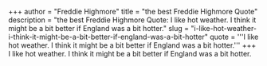 +++
author = "Freddie Highmore"
title = "the best Freddie Highmore Quote"
description = "the best Freddie Highmore Quote: I like hot weather. I think it might be a bit better if England was a bit hotter."
slug = "i-like-hot-weather-i-think-it-might-be-a-bit-better-if-england-was-a-bit-hotter"
quote = '''I like hot weather. I think it might be a bit better if England was a bit hotter.'''
+++
I like hot weather. I think it might be a bit better if England was a bit hotter.
